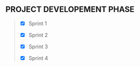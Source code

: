 ## PROJECT DEVELOPEMENT PHASE

> 
> - [x] Sprint 1
> 
> - [x] Sprint 2
> 
> - [x] Sprint 3
> 
> - [x] Sprint 4
 